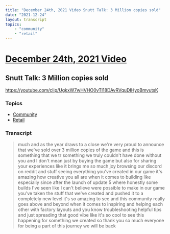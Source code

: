 ```yaml
---
title: "December 24th, 2021 Video Snutt Talk: 3 Million copies sold"
date: "2021-12-24"
layout: transcript
topics:
    - "community"
    - "retail"
---
```

# [December 24th, 2021 Video](../2021-12-24.md)
## Snutt Talk: 3 Million copies sold
https://youtube.com/clip/UgkxW7wHVHO0vTl18DAvRVquDIHyoBmvutsK

### Topics
* [Community](../topics/community.md)
* [Retail](../topics/retail.md)

### Transcript

> much and as the year draws to a close we're very proud to announce that we've sold over 3 million copies of the game and this is something that we tr something we truly couldn't have done without you and I don't mean just by buying the game but also for sharing your experiences like it brings me so much joy browsing our discord on reddit and stuff seeing everything you've created in our game it's amazing how creative you all are when it comes to building like especially since after the launch of update 5 where honestly some builds I've seen like I can't believe were possible to make in our game you've taken the stuff that we've created and pushed it to a completely new level it's so amazing to see and this community really goes above and beyond when it comes to inspiring and helping each other with factory layouts and you know troubleshooting helpful tips and just spreading that good vibe like it's so cool to see this happening for something we created so thank you so much everyone for being a part of this journey we will be back
